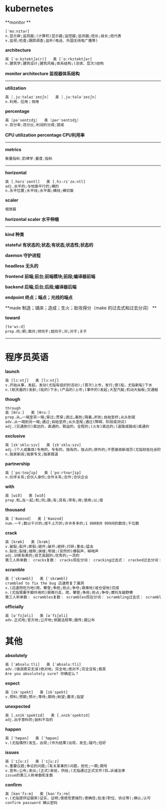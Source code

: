 # kubernetes

**monitor **

```txt
[ˈmɑːnɪtər] 
n.显示屏;监视器;(计算机)显示器;监控器;监测器;班长;级长;班代表
v.监视;检查;跟踪调查;监听(电话、外国无线电广播等)
```

**architecture**

```txt
英 [ˈɑːkɪtektʃə(r)]   美 [ˈɑːrkɪtektʃər]  
n.建筑学;建筑设计;建筑风格;体系结构;(总体、层次)结构
```

**monitor architecture 监视器体系结构**

****

**utilization**

```go
英 [ˌjuːtəlaɪˈzeɪʃn]   美 [ˌjuːtələˈzeɪʃn]  
n.利用，应用；效用
```

**percentage**

```go
英 [pəˈsentɪdʒ]   美 [pərˈsentɪdʒ]  
n.百分率;百分比;利润的分成;提成
```

**CPU utilization percentage CPU利用率**

****

**metrics**

```go
衡量指标;韵律学;量度;指标
```

****

**horizontal**

```txt
英 [ˌhɒrɪˈzɒntl]   美 [ˌhɔːrɪˈzɑːntl]  
adj.水平的;与地面平行的;横的
n.水平位置;水平线;水平面;横线;横切面
```

**scaler**

```txt
缩放器
```

**horizontal scaler 水平伸缩** 

****

**kind 种类**

**stateful  有状态的;状态;有状态;状态性;状态的** 

**daemon  守护进程**

**headless  无头的**

**frontend  前端;前台;前端模块;前段;编译器前端**

**backend  后端;后台;后段;编译器后端**

**endpoint 终点；端点；光线的端点**

**made  制造；铺床；造成；生火；助攻得分（make 的过去式和过去分词） **

**toward**

```txt
[tə'wɔːd]
prep.向;朝;面对;倾向于;趋向于;对;对于;关于
```



****

# 程序员英语

**launch**

```txt
英 [lɔːntʃ]   美 [lɔːntʃ]  
v.开始从事，发起，发动(尤指有组织的活动);(首次)上市，发行;使(船，尤指新船)下水
n.(航天器的)发射;(船的)下水;(产品的)上市;(事件的)发起;大型汽艇;机动大舢板;交通艇
```

**though**

```txt
through
英 [θruː]   美 [θruː]  
prep.从…一端至另一端;穿过;贯穿;透过…看到;隔着…听到;自始至终;从头到尾
adv.从一端到另一端;通过;自始至终;从头至尾;通过(障碍、阶段或测试)
adj.(交通旅行)直达的，直通的，联运的，全程的;(火车)直达的;(道路或路线)直通的
```

**exclusive**

```txt
英 [ɪkˈskluːsɪv]   美 [ɪkˈskluːsɪv]  
adj.(个人或集体)专用的，专有的，独有的，独占的;排外的;不愿接收新成员(尤指较低社会阶层)的;高档的;豪华的;高级的
n.独家新闻;独家专文;独家报道
```

**partnership**

```txt
英 [ˈpɑːtnəʃɪp]   美 [ˈpɑːrtnərʃɪp]  
n.伙伴关系;合伙人身份;合作关系;合作;合伙企业
```

**with**

```txt
英 [wɪð]   美 [wɪð]  
prep.和…在一起;和;同;跟;有;具有;带有;用;使用;以;借
```

**thousand**

```txt
英 [ˈθaʊznd]   美 [ˈθaʊznd]  
num.一千;数以千计的;成千上万的;许许多多的;1 000到9 999间的数目;千位数
```

**crack**

```txt
英 [kræk]   美 [kræk]  
v.破裂;裂开;断裂;砸开;破开;砸碎;打碎;重击;猛击
n.裂纹;裂缝;缝隙;狭缝;窄缝;(突然的)爆裂声，噼啪声
adj.训练有素的;技艺高超的;优秀的;一流的
第三人称单数： cracks复数： cracks现在分词： cracking过去式： cracked过去分词： cracked
```

**scramble**

```txt
英 [ˈskræmbl]   美 [ˈskræmbl]  
crambled to fix the bug 迅速修复了漏洞 
v.(迅速而吃力地)爬，攀登;争抢;抢占;争夺;艰难地(或仓促地)完成
n.(尤指需要手脚并用的)艰难行走，爬，攀登;争抢;抢占;争夺;摩托车越野赛
第三人称单数： scrambles复数： scrambles现在分词： scrambling过去式： scrambled过去分词： scrambled
```

**officially**

```txt
英 [əˈfɪʃəli]   美 [əˈfɪʃəli]  
adv.正式地;官方地;公开地;依据法规等;据传;据公布
```





# 其他

**absolutely**

```txt
英 [ˈæbsəluːtli]   美 [ˈæbsəluːtli]  
adv.(强调真实无误)绝对地，完全地;绝对不;完全没有;极其
Are you absolutely sure? 你确定么？
```

**expect**

```txt
英 [ɪkˈspekt]   美 [ɪkˈspekt]  
v.预料;预期;预计;等待;期待;盼望;要求;指望
```

**unexpected**

```txt
英 [ˌʌnɪkˈspektɪd]   美 [ˌʌnɪkˈspektɪd]  
adj.出乎意料的;始料不及的
```

**happen**

```txt
英 [ˈhæpən]   美 [ˈhæpən]  
v.(尤指偶然)发生，出现;(作为结果)出现，发生;碰巧;恰好
```

**issues**

```txt
英 [ˈɪʃuːz]   美 [ˈɪʃuːz]  
n.重要议题;争论的问题;(有关某事的)问题，担忧;一期;期号
v.宣布;公布;发出;(正式)发给，供给;(尤指通过正式文件)将…诉诸法律
issue的第三人称单数和复数
```

**confirm**

```txt
英 [kənˈfɜːm]   美 [kənˈfɜːrm]  
v.(尤指提供证据来)证实，证明;使感觉更强烈;使确信;批准(职位、协议等);确认;认可
confirm password 确认密码
```

